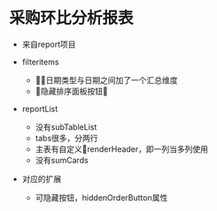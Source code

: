 # 采购环比分析报表

- 来自report项目
- filteritems
    - 日期类型与日期之间加了一个汇总维度
    - 隐藏排序面板按钮
- reportList
    - 没有subTableList
    - tabs很多，分两行
    - 主表有自定义renderHeader，即一列当多列使用
    - 没有sumCards

- 对应的扩展
    - 可隐藏按钮，hiddenOrderButton属性